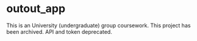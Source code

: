# outout_app

This is an University (undergraduate) group coursework. This project has been archived. API and token deprecated.
